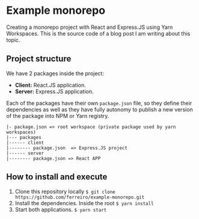 # Example monorepo

Creating a monorepo project with React and Express.JS using Yarn Workspaces. This is the source code of a blog post I am writing about this topic.

## Project structure

We have 2 packages inside the project:
- **Client:** React.JS application.
- **Server:** Express.JS application.

Each of the packages have their own `package.json` file, so they define their dependencies as well as they have fully autonomy to publish a new version of the package into NPM or Yarn registry.

```
|- package.json => root workspace (private package used by yarn workspaces)
|--- packages
|------ client
|-------- package.json  => Express.JS project
|------ server
|-------- package.json => React APP
```

## How to install and execute

1. Clone this repository locally `$ git clone https://github.com/ferreiro/example-monorepo.git`
2. Install the dependencies. Inside the root `$ yarn install`
3. Start both applications. `$ yarn start`
